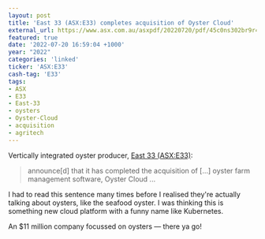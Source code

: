 ```yaml
---
layout: post
title: 'East 33 (ASX:E33) completes acquisition of Oyster Cloud'
external_url: https://www.asx.com.au/asxpdf/20220720/pdf/45c0ns302br9r4.pdf
featured: true
date: '2022-07-20 16:59:04 +1000'
year: "2022"
categories: 'linked'
ticker: 'ASX:E33'
cash-tag: 'E33'
tags:
- ASX
- E33
- East-33
- oysters
- Oyster-Cloud
- acquisition
- agritech
---
```


Vertically integrated oyster producer, [East 33 (ASX:E33)](https://www2.asx.com.au/markets/company/E33):

> announce[d] that it has completed the acquisition of [...] oyster farm management software, Oyster Cloud ...

<!--more-->

I had to read this sentence many times before I realised they're actually talking about oysters, like the seafood oyster. I was thinking this is something new cloud platform with a funny name like Kubernetes.

An $11 million company focussed on oysters — there ya go!
